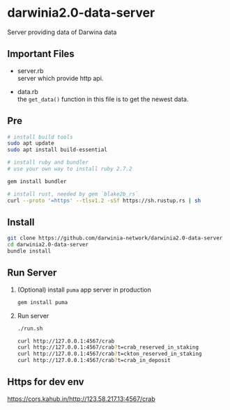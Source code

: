 # darwinia2.0-data-server

Server providing data of Darwina data

## Important Files

* server.rb  
  server which provide http api.

* data.rb  
  the `get_data()` function in this file is to get the newest data.

## Pre
```bash
# install build tools
sudo apt update 
sudo apt install build-essential 

# install ruby and bundler
# use your own way to install ruby 2.7.2

gem install bundler

# install rust, needed by gem `blake2b_rs`
curl --proto '=https' --tlsv1.2 -sSf https://sh.rustup.rs | sh
```

## Install

```bash
git clone https://github.com/darwinia-network/darwinia2.0-data-server
cd darwinia2.0-data-server
bundle install
```

## Run Server
   1. (Optional) install `puma` app server in production
      ```bash
      gem install puma
      ```

   2. Run server
      ```bash
      ./run.sh
      ```

      ```bash
      curl http://127.0.0.1:4567/crab
      curl http://127.0.0.1:4567/crab?t=crab_reserved_in_staking
      curl http://127.0.0.1:4567/crab?t=ckton_reserved_in_staking
      curl http://127.0.0.1:4567/crab?t=crab_in_deposit
      ```

## Https for dev env

https://cors.kahub.in/http://123.58.217.13:4567/crab
